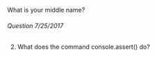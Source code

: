 What is your middle name?

###### Question 7/25/2017
  2. What does the command console.assert() do?
